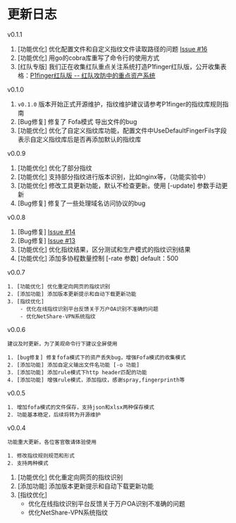 # 更新日志

v0.1.1

1. [功能优化] 优化配置文件和自定义指纹文件读取路径的问题 [Issue #16](https://github.com/P001water/P1finger/issues/16)
2. [功能优化] 用go的cobra库重写了命令行的使用方式
3. [红队专版] 我们正在收集红队重点关注系统打造P1finger红队版，公开收集表格：[P1finger红队版 -- 红队攻防中的重点资产系统](https://gngefq8qwm.feishu.cn/wiki/DF7iwvUtmiSpqEkr1ntcNL5fnMc?from=from_copylink)


v0.1.0

1. `v0.1.0` 版本开始正式开源维护，指纹维护建议请参考P1finger的指纹库规则指南
2. [Bug修复] 修复了 Fofa模式 导出文件的bug
3. [功能优化] 优化了自定义指纹库功能，配置文件中UseDefaultFingerFils字段表示自定义指纹库后是否再添加默认的指纹库



v0.0.9

1. [功能优化] 优化了部分指纹
3. [功能优化] 支持部分指纹进行版本识别，比如nginx等，（功能实验中）
4. [功能优化] 修改工具更新功能，默认不检查更新。使用 [-update] 参数手动更新
5. [Bug修复] 修复了一些处理域名访问协议的bug



v0.0.8

1. [Bug修复] [ Issue #14  ](https://github.com/P001water/P1finger/issues/14)
2. [Bug修复]  [Issue #13](https://github.com/P001water/P1finger/issues/13)
3. [功能优化] 优化指纹结果，区分测试和生产模式的指纹识别结果
4. [功能优化] 添加多协程数量控制 [-rate 参数] default：500

   



v0.0.7

```
1. [功能优化] 优化重定向网页的指纹识别
2. [添加功能] 添加版本更新提示和自动下载更新功能
3. [指纹优化]
	- 优化在线指纹识别平台反馈关于万户OA识别不准确的问题
	- 优化NetShare-VPN系统指纹
```

v0.0.6

``` 
建议及时更新，为了美观命令行下建议全屏使用

1. [bug修复] 修复fofa模式下的资产丢失bug，增强Fofa模式的收集模式
2. [添加功能] 添加自定义输出文件名功能 [-o 功能]
3. [添加功能] 添加rule模式下http header匹配的功能
4. [添加功能] 增强rule模式，添加指纹，感谢spray,fingerprinth等
```

v0.0.5

```
1. 增加fofa模式的文件保存，支持json和xlsx两种保存模式
2. 功能基本稳定，后续将转为开源维护
```

v0.0.4

```
功能重大更新，各位客官敬请体验使用

1. 修改指纹规则规范和形式
2. 支持两种模式
```



1. [功能优化] 优化重定向网页的指纹识别
2. [添加功能] 添加版本更新提示和自动下载更新功能
3. [指纹优化]
	- 优化在线指纹识别平台反馈关于万户OA识别不准确的问题
	- 优化NetShare-VPN系统指纹
